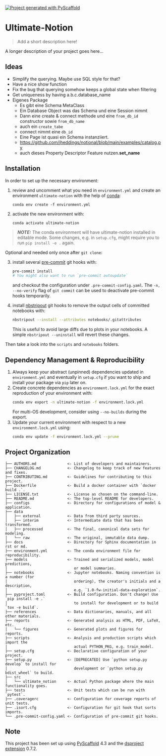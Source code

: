 [![Project generated with PyScaffold](https://img.shields.io/badge/-PyScaffold-005CA0?logo=pyscaffold)](https://pyscaffold.org/)
<!-- These are examples of badges you might also want to add to your README. Update the URLs accordingly.
[![Built Status](https://api.cirrus-ci.com/github/<USER>/ultimate-notion.svg?branch=main)](https://cirrus-ci.com/github/<USER>/ultimate-notion)
[![ReadTheDocs](https://readthedocs.org/projects/ultimate-notion/badge/?version=latest)](https://ultimate-notion.readthedocs.io/en/stable/)
[![Coveralls](https://img.shields.io/coveralls/github/<USER>/ultimate-notion/main.svg)](https://coveralls.io/r/<USER>/ultimate-notion)
[![PyPI-Server](https://img.shields.io/pypi/v/ultimate-notion.svg)](https://pypi.org/project/ultimate-notion/)
[![Conda-Forge](https://img.shields.io/conda/vn/conda-forge/ultimate-notion.svg)](https://anaconda.org/conda-forge/ultimate-notion)
[![Monthly Downloads](https://pepy.tech/badge/ultimate-notion/month)](https://pepy.tech/project/ultimate-notion)
[![Twitter](https://img.shields.io/twitter/url/http/shields.io.svg?style=social&label=Twitter)](https://twitter.com/ultimate-notion)
-->

# Ultimate-Notion

> Add a short description here!

A longer description of your project goes here...

## Ideas

* Simplify the querying. Maybe use SQL style for that?
* Have a nice show function
* Fix the bug that querying somehow keeps a global state when filtering
* Get uniqueness by having a.b.c.database_name
* Eigenes Package
  * Es gibt eine Schema MetaClass
  * Ein Database Object was das Schema und eine Session nimmt
  * Dann eine create & connect methode und eine `from_db_id` constructor sowie `from_db_name`
  * auch ein `create_tabe`
  * connect nimmt eine `db_id`
  * Eine Page ist quasi ein Schema instanziiert.
  * https://github.com/jheddings/notional/blob/main/examples/catalog.py
  * auch dieses Property Descriptor Feature nutzen.__set_name__

## Installation

In order to set up the necessary environment:

1. review and uncomment what you need in `environment.yml` and create an environment `ultimate-notion` with the help of [conda]:
   ```
   conda env create -f environment.yml
   ```
2. activate the new environment with:
   ```
   conda activate ultimate-notion
   ```

> **_NOTE:_**  The conda environment will have ultimate-notion installed in editable mode.
> Some changes, e.g. in `setup.cfg`, might require you to run `pip install -e .` again.


Optional and needed only once after `git clone`:

3. install several [pre-commit] git hooks with:
   ```bash
   pre-commit install
   # You might also want to run `pre-commit autoupdate`
   ```
   and checkout the configuration under `.pre-commit-config.yaml`.
   The `-n, --no-verify` flag of `git commit` can be used to deactivate pre-commit hooks temporarily.

4. install [nbstripout] git hooks to remove the output cells of committed notebooks with:
   ```bash
   nbstripout --install --attributes notebooks/.gitattributes
   ```
   This is useful to avoid large diffs due to plots in your notebooks.
   A simple `nbstripout --uninstall` will revert these changes.


Then take a look into the `scripts` and `notebooks` folders.

## Dependency Management & Reproducibility

1. Always keep your abstract (unpinned) dependencies updated in `environment.yml` and eventually
   in `setup.cfg` if you want to ship and install your package via `pip` later on.
2. Create concrete dependencies as `environment.lock.yml` for the exact reproduction of your
   environment with:
   ```bash
   conda env export -n ultimate-notion -f environment.lock.yml
   ```
   For multi-OS development, consider using `--no-builds` during the export.
3. Update your current environment with respect to a new `environment.lock.yml` using:
   ```bash
   conda env update -f environment.lock.yml --prune
   ```
## Project Organization

```
├── AUTHORS.md              <- List of developers and maintainers.
├── CHANGELOG.md            <- Changelog to keep track of new features and fixes.
├── CONTRIBUTING.md         <- Guidelines for contributing to this project.
├── Dockerfile              <- Build a docker container with `docker build .`.
├── LICENSE.txt             <- License as chosen on the command-line.
├── README.md               <- The top-level README for developers.
├── configs                 <- Directory for configurations of model & application.
├── data
│   ├── external            <- Data from third party sources.
│   ├── interim             <- Intermediate data that has been transformed.
│   ├── processed           <- The final, canonical data sets for modeling.
│   └── raw                 <- The original, immutable data dump.
├── docs                    <- Directory for Sphinx documentation in rst or md.
├── environment.yml         <- The conda environment file for reproducibility.
├── models                  <- Trained and serialized models, model predictions,
│                              or model summaries.
├── notebooks               <- Jupyter notebooks. Naming convention is a number (for
│                              ordering), the creator's initials and a description,
│                              e.g. `1.0-fw-initial-data-exploration`.
├── pyproject.toml          <- Build configuration. Don't change! Use `pip install -e .`
│                              to install for development or to build `tox -e build`.
├── references              <- Data dictionaries, manuals, and all other materials.
├── reports                 <- Generated analysis as HTML, PDF, LaTeX, etc.
│   └── figures             <- Generated plots and figures for reports.
├── scripts                 <- Analysis and production scripts which import the
│                              actual PYTHON_PKG, e.g. train_model.
├── setup.cfg               <- Declarative configuration of your project.
├── setup.py                <- [DEPRECATED] Use `python setup.py develop` to install for
│                              development or `python setup.py bdist_wheel` to build.
├── src
│   └── ultimate_notion     <- Actual Python package where the main functionality goes.
├── tests                   <- Unit tests which can be run with `pytest`.
├── .coveragerc             <- Configuration for coverage reports of unit tests.
├── .isort.cfg              <- Configuration for git hook that sorts imports.
└── .pre-commit-config.yaml <- Configuration of pre-commit git hooks.
```

<!-- pyscaffold-notes -->

## Note

This project has been set up using [PyScaffold] 4.3 and the [dsproject extension] 0.7.2.

[conda]: https://docs.conda.io/
[pre-commit]: https://pre-commit.com/
[Jupyter]: https://jupyter.org/
[nbstripout]: https://github.com/kynan/nbstripout
[Google style]: http://google.github.io/styleguide/pyguide.html#38-comments-and-docstrings
[PyScaffold]: https://pyscaffold.org/
[dsproject extension]: https://github.com/pyscaffold/pyscaffoldext-dsproject
